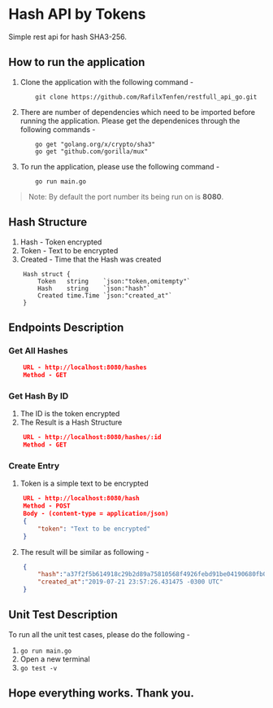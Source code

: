 # Hash API by Tokens
Simple rest api for hash SHA3-256.

## How to run the application 

1. Clone the application with the following command - 
    ```shell
        git clone https://github.com/RafilxTenfen/restfull_api_go.git
    ``` 

2. There are number of dependencies which need to be imported before running the application. Please get the dependenices through the following commands -

    ```shell
        go get "golang.org/x/crypto/sha3"
        go get "github.com/gorilla/mux"
    ```

3. To run the application, please use the following command -

    ```shell
        go run main.go
    ```
> Note: By default the port number its being run on is **8080**.

## Hash Structure

1. Hash - Token encrypted
2. Token - Text to be encrypted
3. Created - Time that the Hash was created

```code
    Hash struct {
        Token   string    `json:"token,omitempty"`
        Hash    string    `json:"hash"`
        Created time.Time `json:"created_at"`
    }
```

## Endpoints Description

### Get All Hashes

```JSON
    URL - http://localhost:8080/hashes
    Method - GET
```

### Get Hash By ID

1. The ID is the token encrypted
2. The Result is a Hash Structure

```JSON
    URL - http://localhost:8080/hashes/:id
    Method - GET
```

### Create Entry
1. Token is a simple text to be encrypted
 
```JSON
    URL - http://localhost:8080/hash
    Method - POST
    Body - (content-type = application/json)
    {
        "token": "Text to be encrypted"
    }
```
2. The result will be similar as following - 

```JSON
    {
        "hash":"a37f2f5b614918c29b2d89a75810568f4926febd91be04190680fb0d9d52bb49",
        "created_at":"2019-07-21 23:57:26.431475 -0300 UTC"
    }
```

## Unit Test Description

To run all the unit test cases, please do the following -

1. `go run main.go`
2. Open a new terminal
3. `go test -v`

## Hope everything works. Thank you.